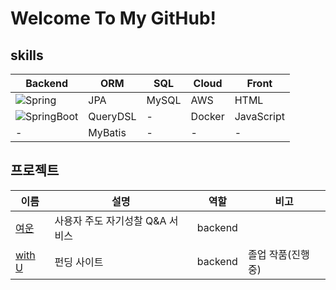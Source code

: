[badge-spring]: https://img.shields.io/badge/spring-%236DB33F.svg?style=for-the-badge&logo=spring&logoColor=white
[badge-springboot]: https://img.shields.io/badge/springboot-6DB33F.svg?style=for-the-badge&logo=springboot&logoColor=white
[badge-docker]: https://img.shields.io/badge/docker-%230db7ed.svg?style=for-the-badge&logo=docker&logoColor=white

# Welcome To My GitHub!

## skills
| **Backend**                     | **ORM**       | **SQL** | **Cloud** | **Front**     |
|---------------                  |---------------|---------|-----------|---------------|
| ![Spring][badge-spring]         | JPA           | MySQL   | AWS       | HTML          |
| ![SpringBoot][badge-springboot] | QueryDSL      | -       | Docker    | JavaScript    |
| -                               | MyBatis       | -       | -         | -             |

## 프로젝트
| **이름**                                       | **설명**                      | **역할** | **비고** |
|   ----                                         |   ----                        |   ----   |   ----   |
| [여운](https://github.com/Yeoun-project/yeoun) | 사용자 주도 자기성찰 Q&A 서비스 | backend |          |
| [with U](https://github.com/DMU-NextLevel)     | 펀딩 사이트                    | backend | 졸업 작품(진행 중) |
